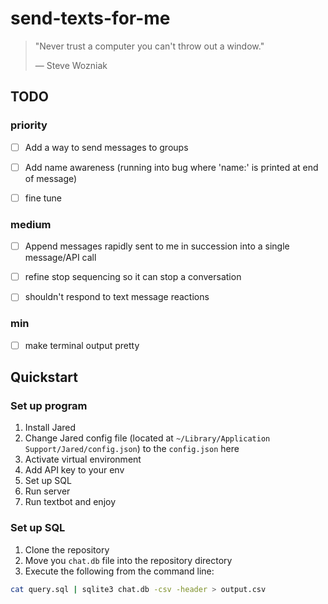 # send-texts-for-me

> "Never trust a computer you can't throw out a window."
> 
> — Steve Wozniak

## TODO
### priority
- [ ] Add a way to send messages to groups

- [ ] Add name awareness (running into bug where 'name:' is printed at end of message)

- [ ] fine tune

### medium
- [ ] Append messages rapidly sent to me in succession into a single message/API call

- [ ] refine stop sequencing so it can stop a conversation

- [ ] shouldn't respond to text message reactions

### min
- [ ] make terminal output pretty

## Quickstart

### Set up program

1. Install Jared
2. Change Jared config file (located at `~/Library/Application Support/Jared/config.json`) to the `config.json` here
3. Activate virtual environment
4. Add API key to your env
5. Set up SQL
6. Run server
7. Run textbot and enjoy

### Set up SQL

1. Clone the repository
2. Move you `chat.db` file into the repository directory
3. Execute the following from the command line:

```bash
cat query.sql | sqlite3 chat.db -csv -header > output.csv
```
